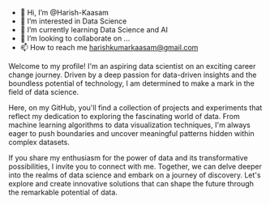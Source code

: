 - 👋 Hi, I’m @Harish-Kaasam
- 👀 I’m interested in Data Science
- 🌱 I’m currently learning Data Science and AI
- 💞️ I’m looking to collaborate on ...
- 📫 How to reach me harishkumarkaasam@gmail.com

Welcome to my profile! I'm an aspiring data scientist on an exciting career change journey. Driven by a deep passion for data-driven insights and the boundless potential of technology, I am determined to make a mark in the field of data science.

Here, on my GitHub, you'll find a collection of projects and experiments that reflect my dedication to exploring the fascinating world of data. From machine learning algorithms to data visualization techniques, I'm always eager to push boundaries and uncover meaningful patterns hidden within complex datasets.

If you share my enthusiasm for the power of data and its transformative possibilities, I invite you to connect with me. Together, we can delve deeper into the realms of data science and embark on a journey of discovery. Let's explore and create innovative solutions that can shape the future through the remarkable potential of data.
<!---
Harish-Kaasam/Harish-Kaasam is a ✨ special ✨ repository because its `README.md` (this file) appears on your GitHub profile.
You can click the Preview link to take a look at your changes.
--->
